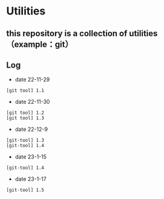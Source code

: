 # Utilities

## this repository is a collection of utilities（example：git）

## Log

- date 22-11-29

```
[git tool] 1.1
```

- date 22-11-30

```
[git tool] 1.2
[git tool] 1.3
```

- date 22-12-9

```
[git-tool] 1.3
[git-tool] 1.4
```

- date 23-1-15

```
[git-tool] 1.4
```

- date 23-1-17

```
[git-tool] 1.5
```